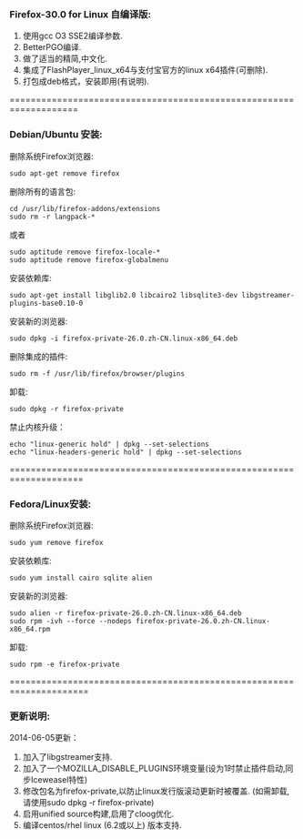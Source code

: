 ### Firefox-30.0 for Linux 自编译版:

1. 使用gcc O3 SSE2编译参数.
2. BetterPGO编译.
3. 做了适当的精简,中文化.
4. 集成了FlashPlayer_linux_x64与支付宝官方的linux x64插件(可删除).
5. 打包成deb格式，安装即用(有说明).

===================================================================

### Debian/Ubuntu 安装:

删除系统Firefox浏览器:
```
sudo apt-get remove firefox
```
删除所有的语言包:
```
cd /usr/lib/firefox-addons/extensions
sudo rm -r langpack-*
```

或者
```
sudo aptitude remove firefox-locale-*
sudo aptitude remove firefox-globalmenu
```
安装依赖库:
```
sudo apt-get install libglib2.0 libcairo2 libsqlite3-dev libgstreamer-plugins-base0.10-0
```
安装新的浏览器:
```
sudo dpkg -i firefox-private-26.0.zh-CN.linux-x86_64.deb
```

删除集成的插件:
```
sudo rm -f /usr/lib/firefox/browser/plugins
```

卸载:
```
sudo dpkg -r firefox-private
```

禁止内核升级：
```
echo "linux-generic hold" | dpkg --set-selections
echo "linux-headers-generic hold" | dpkg --set-selections
```

====================================================================

### Fedora/Linux安装:

删除系统Firefox浏览器:
```
sudo yum remove firefox
```
安装依赖库:
```
sudo yum install cairo sqlite alien
```
安装新的浏览器:
```
sudo alien -r firefox-private-26.0.zh-CN.linux-x86_64.deb
sudo rpm -ivh --force --nodeps firefox-private-26.0.zh-CN.linux-x86_64.rpm
```

卸载:
```
sudo rpm -e firefox-private
```

=====================================================================

### 更新说明:

2014-06-05更新：
1. 加入了libgstreamer支持.
2. 加入了一个MOZILLA_DISABLE_PLUGINS环境变量(设为1时禁止插件启动,同步Iceweasel特性)
3. 修改包名为firefox-private,以防止linux发行版滚动更新时被覆盖.
   (如需卸载,请使用sudo dpkg -r firefox-private)
4. 启用unified source构建,启用了cloog优化.
5. 编译centos/rhel linux (6.2或以上) 版本支持.
